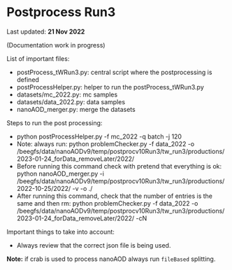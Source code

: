 # Postprocess Run3

Last updated: **21 Nov 2022**

(Documentation work in progress)

List of important files:

 * postProcess_tWRun3.py: central script where the postprocessing is defined
 * postProcessHelper.py: helper to run the postProcess_tWRun3.py
 * datasets/mc_2022.py: mc samples
 * datasets/data_2022.py: data samples
 * nanoAOD_merger.py: merge the datasets

Steps to run the post processing:
 
 * python postProcessHelper.py -f mc_2022 -q batch -j 120
 * Note: always run: python problemChecker.py -f data_2022 -o /beegfs/data/nanoAODv9/temp/postprocv10Run3/tw_run3/productions/2023-01-24_forData_removeLater/2022/
 * Before running this command check with pretend that everything is ok: 
    python nanoAOD_merger.py -i /beegfs/data/nanoAODv9/temp/postprocv10Run3/tw_run3/productions/2022-10-25/2022/  -v -o ./ 
 * After running this command, check that the number of entries is the same and then rm:
    python problemChecker.py -f data_2022 -o /beegfs/data/nanoAODv9/temp/postprocv10Run3/tw_run3/productions/2023-01-24_forData_removeLater/2022/ -cN

 Important things to take into account:

 * Always review that the correct json file is being used.

**Note:** if crab is used to process nanoAOD always run `fileBased` splitting.
